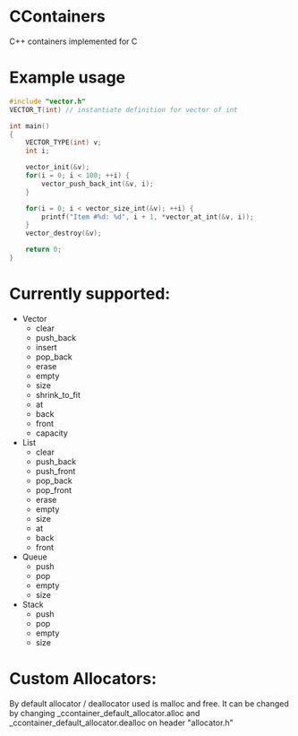  
# CContainers
C++ containers implemented for C

# Example usage


```c++
#include "vector.h"
VECTOR_T(int) // instantiate definition for vector of int

int main()
{
	VECTOR_TYPE(int) v;
	int i;

	vector_init(&v);
	for(i = 0; i < 100; ++i) {
		vector_push_back_int(&v, i);
	}

	for(i = 0; i < vector_size_int(&v); ++i) {
		printf("Item #%d: %d", i + 1, *vector_at_int(&v, i));
	}
	vector_destroy(&v);

	return 0;
}
```

# Currently supported:
* Vector
	* clear
	* push_back
	* insert
	* pop_back
	* erase
	* empty
	* size
	* shrink_to_fit
	* at
	* back
	* front
	* capacity
* List
	* clear
	* push_back
	* push_front
	* pop_back
	* pop_front
	* erase
	* empty
	* size
	* at
	* back
	* front
* Queue
	* push
	* pop
	* empty
	* size
* Stack
	* push
	* pop
	* empty
	* size

# Custom Allocators:
By default allocator / deallocator used is malloc and free. It can be changed by changing _ccontainer_default_allocator.alloc and _ccontainer_default_allocator.dealloc on header "allocator.h"